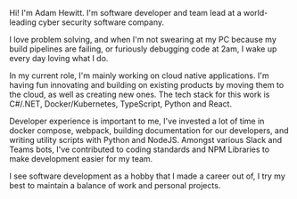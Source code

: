 Hi! I'm Adam Hewitt. I'm software developer and team lead at a world-leading cyber security software company.
  
I love problem solving, and when I'm not swearing at my PC because my build pipelines are failing, or furiously debugging code at 2am, I wake up every day loving what I do.
  
In my current role, I'm mainly working on cloud native applications. I'm having fun innovating and building on existing products by moving them to the cloud, as well as creating new ones. The tech stack for this work is C#/.NET, Docker/Kubernetes, TypeScript, Python and React. 
  
Developer experience is important to me, I've invested a lot of time in docker compose, webpack, building documentation for our developers, and writing utility scripts with Python and NodeJS. Amongst various Slack and Teams bots, I've contributed to coding standards and NPM Libraries to make development easier for my team.
    
I see software development as a hobby that I made a career out of, I try my best to maintain a balance of work and personal projects.
